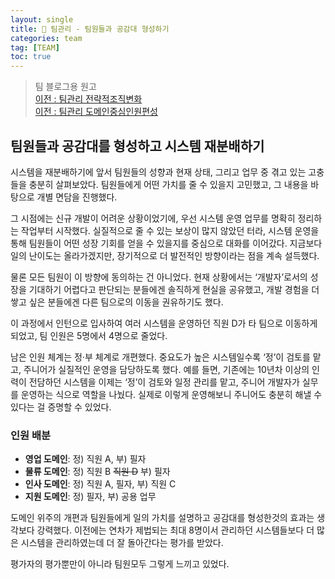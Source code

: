 ```yaml
---
layout: single
title: 👥 팀관리 - 팀원들과 공감대 형성하기
categories: team
tag: [TEAM]
toc: true
---
```


> 팀 블로그용 원고  
> [이전 : 팀관리 전략적조직변화](../팀관리_전략적조직변화)  
> [이전 : 팀관리 도메인중심인원편성](../팀관리_전술적으로정의되지않은팀다시세우기)

## 팀원들과 공감대를 형성하고 시스템 재분배하기
시스템을 재분배하기에 앞서 팀원들의 성향과 현재 상태, 그리고 업무 중 겪고 있는 고충들을 충분히 살펴보았다. 팀원들에게 어떤 가치를 줄 수 있을지 고민했고, 그 내용을 바탕으로 개별 면담을 진행했다.

그 시점에는 신규 개발이 어려운 상황이었기에, 우선 시스템 운영 업무를 명확히 정리하는 작업부터 시작했다. 실질적으로 줄 수 있는 보상이 많지 않았던 터라, 시스템 운영을 통해 팀원들이 어떤 성장 기회를 얻을 수 있을지를 중심으로 대화를 이어갔다. 지금보다 일의 난이도는 올라가겠지만, 장기적으로 더 발전적인 방향이라는 점을 계속 설득했다.

물론 모든 팀원이 이 방향에 동의하는 건 아니었다. 현재 상황에서는 ‘개발자’로서의 성장을 기대하기 어렵다고 판단되는 분들에겐 솔직하게 현실을 공유했고, 개발 경험을 더 쌓고 싶은 분들에겐 다른 팀으로의 이동을 권유하기도 했다.

이 과정에서 인턴으로 입사하여 여러 시스템을 운영하던 직원 D가 타 팀으로 이동하게 되었고, 팀 인원은 5명에서 4명으로 줄었다.

남은 인원 체계는 정·부 체계로 개편했다. 중요도가 높은 시스템일수록 ‘정’이 검토를 맡고, 주니어가 실질적인 운영을 담당하도록 했다. 예를 들면, 기존에는 10년차 이상의 인력이 전담하던 시스템을 이제는 ‘정’이 검토와 일정 관리를 맡고, 주니어 개발자가 실무를 운영하는 식으로 역할을 나눴다. 실제로 이렇게 운영해보니 주니어도 충분히 해낼 수 있다는 걸 증명할 수 있었다.

### 인원 배분
- **영업 도메인**: 정) 직원 A, 부) 필자
- **물류 도메인**: 정) 직원 B ~~직원 D~~ 부) 필자 
- **인사 도메인**: 정) 직원 A, 필자, 부) 직원 C
- **지원 도메인**: 정) 필자, 부) 공용 업무

도메인 위주의 개편과 팀원들에게 일의 가치를 설명하고 공감대를 형성한것의 효과는 생각보다 강력했다. 이전에는 연차가 제법되는 최대 8명이서 관리하던 시스템들보다 더 많은 시스템을 관리하였는데 더 잘 돌아간다는 평가를 받았다.

평가자의 평가뿐만이 아니라 팀원모두 그렇게 느끼고 있었다.
